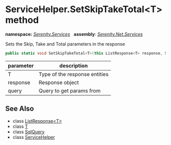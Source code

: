# ServiceHelper.SetSkipTakeTotal&lt;T&gt; method
**namespace:** *[Serenity.Services](../../README.md#serenity.services-namespace)*   **assembly**: *[Serenity.Net.Services](../../README.md)*

Sets the Skip, Take and Total parameters in the response

```csharp
public static void SetSkipTakeTotal<T>(this ListResponse<T> response, SqlQuery query)
```

| parameter | description |
| --- | --- |
| T | Type of the response entities |
| response | Response object |
| query | Query to get params from |

## See Also

* class [ListResponse&lt;T&gt;](../ListResponse-1.md)
* class [T](../Serenity.Net.Services/../ServiceHelper.T.md)
* class [SqlQuery](../Serenity.Net.Data/../../Serenity.Data/SqlQuery.md)
* class [ServiceHelper](../ServiceHelper.md)